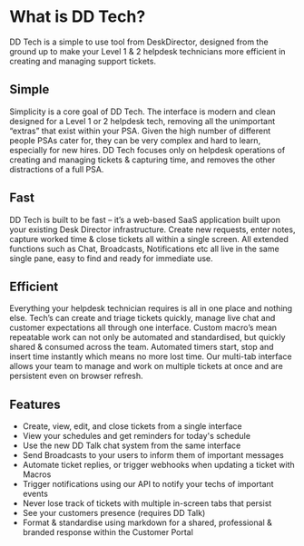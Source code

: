 # What is DD Tech?

DD Tech is a simple to use tool from DeskDirector, designed from the ground up to make your Level 1 & 2 helpdesk technicians more efficient in creating and managing support tickets.

## Simple

Simplicity is a core goal of DD Tech. The interface is modern and clean designed for a Level 1 or 2 helpdesk tech, removing all the unimportant “extras” that exist within your PSA.  Given the high number of different people PSAs cater for, they can be very complex and hard to learn, especially for new hires. DD Tech focuses only on helpdesk operations of creating and managing tickets & capturing time, and removes the other distractions of a full PSA.

## Fast

DD Tech is built to be fast – it’s a web-based SaaS application built upon your existing Desk Director infrastructure.  Create new requests, enter notes, capture worked time & close tickets all within a single screen.  All extended functions such as Chat, Broadcasts, Notifications etc all live in the same single pane, easy to find and ready for immediate use.

## Efficient

Everything your helpdesk technician requires is all in one place and nothing else.  Tech’s can create and triage tickets quickly, manage live chat and customer expectations all through one interface. Custom macro’s mean repeatable work can not only be automated and standardised, but quickly shared & consumed across the team.  Automated timers start, stop and insert time instantly which means no more lost time. Our multi-tab interface allows your team to manage and work on multiple tickets at once and are persistent even on browser refresh.

## Features

* Create, view, edit, and close tickets from a single interface
* View your schedules and get reminders for today's schedule
* Use the new DD Talk chat system from the same interface
* Send Broadcasts to your users to inform them of important messages
* Automate ticket replies, or trigger webhooks when updating a ticket with Macros
* Trigger notifications using our API to notify your techs of important events
* Never lose track of tickets with multiple in-screen tabs that persist
* See your customers presence (requires DD Talk)
* Format & standardise using markdown for a shared, professional & branded response within the Customer Portal